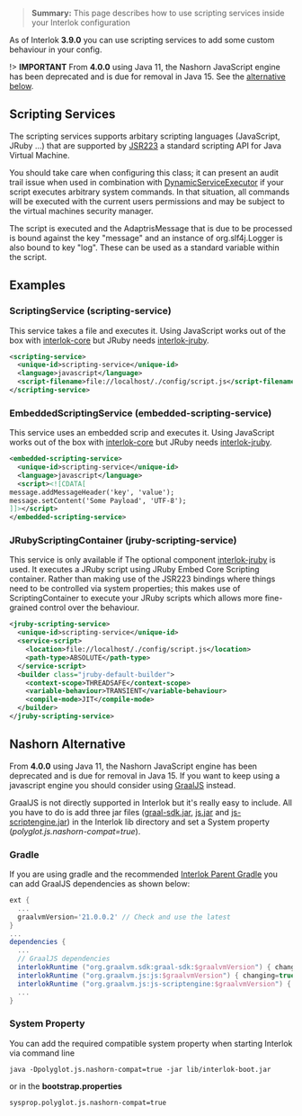 > **Summary:** This page describes how to use scripting services inside your Interlok configuration

As of Interlok __3.9.0__ you can use scripting services to add some custom behaviour in your config.

!> **IMPORTANT** From __4.0.0__ using Java 11, the Nashorn JavaScript engine has been deprecated and is due for removal in Java 15. See the [alternative below](#nashorn-alternative).

## Scripting Services

The scripting services supports arbitary scripting languages (JavaScript, JRuby ...) that are supported by [JSR223](https://jcp.org/aboutJava/communityprocess/pr/jsr223/index.html) a standard scripting API for Java Virtual Machine.

You should take care when configuring this class; it can present an audit trail issue when used in combination with 
[DynamicServiceExecutor](https://nexus.adaptris.net/nexus/content/sites/javadocs/com/adaptris/interlok-core/4.0-SNAPSHOT/com/adaptris/core/services/dynamic/DynamicServiceExecutor.html) if your script executes arbitrary system commands.
In that situation, all commands will be executed with the current users permissions and may be subject to the virtual machines security manager.

The script is executed and the AdaptrisMessage that is due to be processed is bound against the key "message" and an instance of org.slf4j.Logger is also bound to key "log". These can be used as a standard variable within the script.

## Examples

### ScriptingService (scripting-service)

This service takes a file and executes it. Using JavaScript works out of the box with [interlok-core](https://github.com/adaptris/interlok-core) but JRuby needs [interlok-jruby](https://github.com/adaptris/interlok-jruby).

```xml
<scripting-service>
  <unique-id>scripting-service</unique-id>
  <language>javascript</language>
  <script-filename>file://localhost/./config/script.js</script-filename>
</scripting-service>
```
### EmbeddedScriptingService (embedded-scripting-service)

This service uses an embedded scrip and executes it. Using JavaScript works out of the box with [interlok-core](https://github.com/adaptris/interlok-core) but JRuby needs [interlok-jruby](https://github.com/adaptris/interlok-jruby).

```xml
<embedded-scripting-service>
  <unique-id>scripting-service</unique-id>
  <language>javascript</language>
  <script><![CDATA[
message.addMessageHeader('key', 'value');
message.setContent('Some Payload', 'UTF-8');
]]></script>
</embedded-scripting-service>
```

### JRubyScriptingContainer (jruby-scripting-service)

This service is only available if The optional component [interlok-jruby](https://github.com/adaptris/interlok-jruby) is used.
It executes a JRuby script using JRuby Embed Core Scripting container.
Rather than making use of the JSR223 bindings where things need to be controlled via system properties; this makes use of ScriptingContainer to execute your JRuby scripts which allows more fine-grained control over the behaviour.

```xml
<jruby-scripting-service>
  <unique-id>scripting-service</unique-id>
  <service-script>
    <location>file://localhost/./config/script.js</location>
    <path-type>ABSOLUTE</path-type>
  </service-script>
  <builder class="jruby-default-builder">
    <context-scope>THREADSAFE</context-scope>
    <variable-behaviour>TRANSIENT</variable-behaviour>
    <compile-mode>JIT</compile-mode>
  </builder>
</jruby-scripting-service>
```

## Nashorn Alternative

From __4.0.0__ using Java 11, the Nashorn JavaScript engine has been deprecated and is due for removal in Java 15. If you want to keep using a javascript engine you should consider using [GraalJS](https://github.com/oracle/graaljs) instead.

GraalJS is not directly supported in Interlok but it's really easy to include.
All you have to do is add three jar files ([graal-sdk.jar](https://mvnrepository.com/artifact/org.graalvm.sdk/graal-sdk), [js.jar](https://mvnrepository.com/artifact/org.graalvm.js/js) and [js-scriptengine.jar](https://mvnrepository.com/artifact/org.graalvm.js/js-scriptengine)) in the Interlok lib directory and set a System property (_polyglot.js.nashorn-compat=true_).

### Gradle

If you are using gradle and the recommended [Interlok Parent Gradle](/pages/overview/adapter-gradle.md) you can add GraalJS dependencies as shown below:

```groovy
ext {
  ...
  graalvmVersion='21.0.0.2' // Check and use the latest
}
...
dependencies {
  ...
  // GraalJS dependencies
  interlokRuntime ("org.graalvm.sdk:graal-sdk:$graalvmVersion") { changing=true }
  interlokRuntime ("org.graalvm.js:js:$graalvmVersion") { changing=true }
  interlokRuntime ("org.graalvm.js:js-scriptengine:$graalvmVersion") { changing=true }
  ...
}
```

### System Property

You can add the required compatible system property when starting Interlok via command line

`java -Dpolyglot.js.nashorn-compat=true -jar lib/interlok-boot.jar`

or in the __bootstrap.properties__

`sysprop.polyglot.js.nashorn-compat=true`
